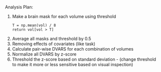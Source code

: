 Analysis Plan:

1. Make a brain mask for each volume using threshold 
    ```
    T = np.mean(vol) / 8
    return vol[vol > T]
    ```
2. Average all masks and threshold by 0.5
3. Removing effects of covariates (like task)
4. Calculate pair-wise DVARS for each combination of volumes
5. Normalize all DVARS by z-score
6. Threshold the z-score based on standard deviation - (change threshold to make it 
more or less sensitive based on visual inspection)